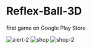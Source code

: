 # Reflex-Ball-3D
first game on Google Play Store

![alert-2](https://user-images.githubusercontent.com/59062912/128013267-d374b4d5-2349-4749-8ab5-7a8b4ad18c98.png) ![shop](https://user-images.githubusercontent.com/59062912/128013201-feb54f48-7b8a-4364-94fc-a4fbe5991104.png)
![shop-2](https://user-images.githubusercontent.com/59062912/128013209-d898af58-51db-4c5e-bbdc-49103c73e4f8.png)


